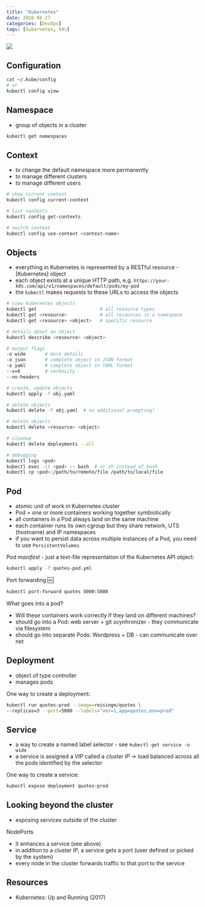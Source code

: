 ```yaml
---
title: "Kubernetes"
date: 2018-06-27
categories: [DevOps]
tags: [kubernetes, k8s]
---
```


![](https://lh5.googleusercontent.com/rYHtF47PRqTAtZCqKACVQqY4ZFhlotOcXH9wHO6OhDyMviTjX8ZxYrmMjPZY2ucuXGsisS6mWcpabA=w1920-h1079)

Configuration
-------------

```bash
cat ~/.kube/config
# or
kubectl config view
```

Namespace
---------

* group of objects in a cluster

```bash
kubectl get namespaces
```

Context
-------

* to change the default namespace more permanently
* to manage different clusters
* to manage different users

```bash
# show current context
kubectl config current-context

# list contexts
kubectl config get-contexts

# switch context
kubectl config use-context <context-name>
```

Objects
-------

* everything in Kubernetes is represented by a RESTful resource - [Kubernetes] object
* each object exists at a unique HTTP path, e.g. `https://your-k8s.com/api/v1/namespaces/default/pods/my-pod`
* the `kubectl` makes requests to these URLs to access the objects

```bash
# view Kubernetes objects
kubectl get                       # all resource types
kubectl get <resource>            # all resources in a namespace
kubectl get <resource> <object>   # specific resource

# details about an object
kubectl describe <resource> <object>

# output flags
-o wide       # more details
-o json       # complete object in JSON format
-o yaml       # complete object in YAML format
--v=6         # verbosity
--no-headers

# create, update objects
kubectl apply -f obj.yaml

# delete objects
kubectl delete -f obj.yaml  # no additional prompting!

# delete objects
kubectl delete <resource> <object>

# cleanup
kubectl delete deployments --all

# debugging
kubectl logs <pod>
kubectl exec -it <pod> -- bash  # or sh instead of bash
kubectl cp <pod>:/path/to/remote/file /path/to/local/file
```

Pod
---

* atomic unit of work in Kubernetes cluster
* Pod = one or more containers working together symbiotically
* all containers in a Pod always land on the same machine
* each container runs its own cgroup but they share network, UTS (hostname) and IP namespaces
* if you want to persist data across multiple instances of a Pod, you need to use `PersistentVolumes`

Pod *manifest* - just a text-file representation of the Kubernetes API object:

```bash
kubectl apply -f quotes-pod.yml
```

Port forwarding :cool:

```bash
kubectl port-forward quotes 5000:5000
```

What goes into a pod?

* Will these containers work correctly if they land on different machines?
* should go into a Pod: web server + git scynhronizer - they communicate via
    filesystem
* should go into separate Pods: Wordpress + DB - can communicate over net

Deployment
----------

* object of type controller
* manages pods

One way to create a deployment:

```bash
kubectl run quotes-prod --image=reisinge/quotes \
--replicas=3 --port=5000 --labels="ver=1,app=quotes,env=prod"
```

Service
-------

* a way to create a named label selector - see `kubectl get service -o wide`
* a service is assigned a VIP called a *cluster IP* -> load balanced across all
    the pods identified by the selector

One way to create a service:

```bash
kubectl expose deployment quotes-prod
```

Looking beyond the cluster
--------------------------

* exposing services outside of the cluster

NodePorts

* it enhances a service (see above)
* in addition to a cluster IP, a service gets a port (user defined or picked by
    the system)
* every node in the cluster forwards traffic to that port to the service

Resources
---------

* Kubernetes: Up and Running (2017)
